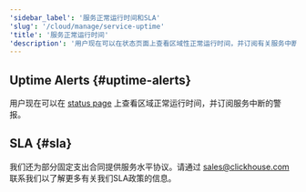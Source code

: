 ```yaml
---
'sidebar_label': '服务正常运行时间和SLA'
'slug': '/cloud/manage/service-uptime'
'title': '服务正常运行时间'
'description': '用户现在可以在状态页面上查看区域性正常运行时间，并订阅有关服务中断的警报。'
---
```




## Uptime Alerts {#uptime-alerts}

用户现在可以在 [status page](https://status.clickhouse.com/) 上查看区域正常运行时间，并订阅服务中断的警报。

## SLA {#sla}

我们还为部分固定支出合同提供服务水平协议。请通过 [sales@clickhouse.com](mailto:sales@clickhouse.com) 联系我们以了解更多有关我们SLA政策的信息。
